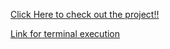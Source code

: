 [Click Here to check out the project!!](https://only4nishtha.github.io/Js-Quiz/)

[Link for terminal execution](https://replit.com/@NishthaAgarwal1/Js-Quiz#index.js)
